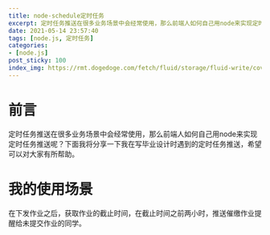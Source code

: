 ```yaml
---
title: node-schedule定时任务
excerpt: 定时任务推送在很多业务场景中会经常使用，那么前端人如何自己用node来实现定时任务推送呢？
date: 2021-05-14 23:57:40
tags: [node.js, 定时任务]
categories:
- [node.js]
post_sticky: 100
index_img: https://rmt.dogedoge.com/fetch/fluid/storage/fluid-write/cover.jpg?w=480&fmt=webp  
---
```

# 前言
定时任务推送在很多业务场景中会经常使用，那么前端人如何自己用node来实现定时任务推送呢？下面我将分享一下我在写毕业设计时遇到的定时任务推送，希望可以对大家有所帮助。

# 我的使用场景
在下发作业之后，获取作业的截止时间，在截止时间之前两小时，推送催缴作业提醒给未提交作业的同学。
